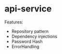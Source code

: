 # api-service
Features:

- Repository pattern
- Dependency injections
- Password Hash
- ErrorHandling
